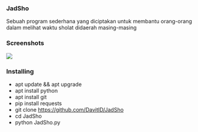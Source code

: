 ### JadSho
 Sebuah program sederhana yang diciptakan untuk membantu orang-orang dalam melihat waktu sholat didaerah masing-masing

### Screenshots
<img src="https://i.top4top.io/p_1857yrr050.png">

### Installing

- apt update && apt upgrade
- apt install python
- apt install git
- pip install requests
- git clone https://github.com/DavitID/JadSho
- cd JadSho
- python JadSho.py
